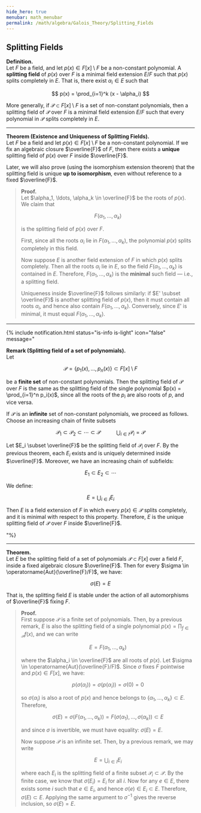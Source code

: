 ```yaml
---
hide_hero: true
menubar: math_menubar
permalink: /math/algebra/Galois_Theory/Splitting_Fields
---
```


## Splitting Fields

**Definition.**  
Let $F$ be a field, and let $p(x) \in F[x] \setminus F$ be a non-constant polynomial. A **splitting field** of $p(x)$ over $F$ is a minimal field extension $E/F$ such that $p(x)$ splits completely in $E$. That is, there exist $\alpha_i \in E$ such that

$$ p(x) = \prod_{i=1}^k (x - \alpha_i) $$

More generally, if $\mathcal{P} \subset F[x] \setminus F$ is a set of non-constant polynomials, then a splitting field of $\mathcal{P}$ over $F$ is a minimal field extension $E/F$ such that every polynomial in $\mathcal{P}$ splits completely in $E$.

---

**Theorem (Existence and Uniqueness of Splitting Fields).**  
Let $F$ be a field and let $p(x) \in F[x] \setminus F$ be a non-constant polynomial. If we fix an algebraic closure $\overline{F}$ of $F$, then there exists a **unique** splitting field of $p(x)$ over $F$ inside $\overline{F}$.

Later, we will also prove (using the isomorphism extension theorem) that the splitting field is unique **up to isomorphism**, even without reference to a fixed $\overline{F}$.

> **Proof.**  
> Let $\alpha_1, \ldots, \alpha_k \in \overline{F}$ be the roots of $p(x)$. We claim that
>
> $$ F(\alpha_1, \ldots, \alpha_k) $$
>
> is the splitting field of $p(x)$ over $F$.
>
> First, since all the roots $\alpha_i$ lie in $F(\alpha_1, \ldots, \alpha_k)$, the polynomial $p(x)$ splits completely in this field.
>
> Now suppose $E$ is another field extension of $F$ in which $p(x)$ splits completely. Then all the roots $\alpha_i$ lie in $E$, so the field $F(\alpha_1, \ldots, \alpha_k)$ is contained in $E$. Therefore, $F(\alpha_1, \ldots, \alpha_k)$ is the **minimal** such field — i.e., a splitting field.
>
> Uniqueness inside $\overline{F}$ follows similarly: if $E' \subset \overline{F}$ is another splitting field of $p(x)$, then it must contain all roots $\alpha_i$, and hence also contain $F(\alpha_1, \ldots, \alpha_k)$. Conversely, since $E'$ is minimal, it must equal $F(\alpha_1, \ldots, \alpha_k)$.

---

{% include notification.html 
status="is-info is-light"
icon="false"
message="

**Remark (Splitting field of a set of polynomials).**  
Let

$$ \mathcal{P} = \{ p_1(x), \ldots, p_n(x) \} \subset F[x] \setminus F $$

be a **finite set** of non-constant polynomials. Then the splitting field of $\mathcal{P}$ over $F$ is the same as the 
splitting field of the single polynomial 
$p(x) = \prod_{i=1}^n p_i(x)$, since all the roots of the $p_i$ are also roots of $p$, and vice versa.

If $\mathcal{P}$ is an **infinite** set of non-constant polynomials, we proceed as follows. Choose an increasing chain 
of finite subsets

$$ \mathcal{P}_1 \subset \mathcal{P}_2 \subset \cdots \subset \mathcal{P} \;\;\;\;\;\;\;\;\;\;\;\;\bigcup_{i \in I} \mathcal{P}_i = \mathcal{P} $$

Let $E_i \subset \overline{F}$ be the splitting field of $\mathcal{P}_i$ over $F$. By the previous theorem, each $E_i$ exists and is uniquely determined inside $\overline{F}$. Moreover, we have an increasing chain of subfields:

$$ E_1 \subset E_2 \subset \cdots $$

We define:

$$ E = \bigcup_{i \in I} E_i $$

Then $E$ is a field extension of $F$ in which every $p(x) \in \mathcal{P}$ splits completely, and it is minimal with 
respect to this property. Therefore, $E$ is the unique splitting field of $\mathcal{P}$ over $F$ inside $\overline{F}$.

"%}

---

**Theorem.**  
Let $E$ be the splitting field of a set of polynomials $\mathcal{P} \subset F[x]$ over a field $F$, inside a fixed algebraic closure $\overline{F}$. Then for every $\sigma \in \operatorname{Aut}(\overline{F}/F)$, we have:

$$
\sigma(E) = E
$$

That is, the splitting field $E$ is stable under the action of all automorphisms of $\overline{F}$ fixing $F$.

> **Proof.**  
> First suppose $\mathcal{P}$ is a finite set of polynomials. Then, by a previous remark, $E$ is also the splitting field of a single polynomial 
> $p(x) = \prod_{f \in \mathcal{P}} f(x)$, and we can write
>
> $$ E = F(\alpha_1, \ldots, \alpha_k) $$
>
> where the $\alpha_i \in \overline{F}$ are all roots of $p(x)$. Let $\sigma \in \operatorname{Aut}(\overline{F}/F)$. Since $\sigma$ fixes $F$ pointwise and $p(x) \in F[x]$, we have:
>
> $$ p(\sigma(\alpha_i)) = \sigma(p(\alpha_i)) = \sigma(0) = 0 $$
>
> so $\sigma(\alpha_i)$ is also a root of $p(x)$ and hence belongs to $\{ \alpha_1, \ldots, \alpha_k \} \subset E$. Therefore,
>
> $$ \sigma(E) = \sigma(F(\alpha_1, \ldots, \alpha_k)) = F(\sigma(\alpha_1), \ldots, \sigma(\alpha_k)) \subset E $$
>
> and since $\sigma$ is invertible, we must have equality: $\sigma(E) = E$.
>
> Now suppose $\mathcal{P}$ is an infinite set. Then, by a previous remark, we may write
>
> $$ E = \bigcup_{i \in I} E_i $$
>
> where each $E_i$ is the splitting field of a finite subset $\mathcal{P}_i \subset \mathcal{P}$. 
> By the finite case, we know that $\sigma(E_i) = E_i$ for all $i$. Now for any $e \in E$, there exists some $i$ such that $e \in E_i$, and hence $\sigma(e) \in E_i \subset E$. Therefore, $\sigma(E) \subset E$. Applying the same argument to $\sigma^{-1}$ gives the reverse inclusion, so $\sigma(E) = E$.
 